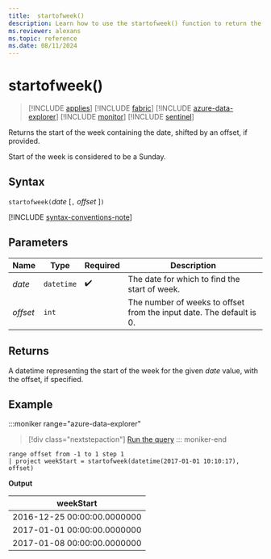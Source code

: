 ```yaml
---
title:  startofweek()
description: Learn how to use the startofweek() function to return the start of the week for the given date.
ms.reviewer: alexans
ms.topic: reference
ms.date: 08/11/2024
---
```

# startofweek()

> [!INCLUDE [applies](../includes/applies-to-version/applies.md)] [!INCLUDE [fabric](../includes/applies-to-version/fabric.md)] [!INCLUDE [azure-data-explorer](../includes/applies-to-version/azure-data-explorer.md)] [!INCLUDE [monitor](../includes/applies-to-version/monitor.md)] [!INCLUDE [sentinel](../includes/applies-to-version/sentinel.md)]

Returns the start of the week containing the date, shifted by an offset, if provided.

Start of the week is considered to be a Sunday.

## Syntax

`startofweek(`*date* [`,` *offset* ]`)`

[!INCLUDE [syntax-conventions-note](../includes/syntax-conventions-note.md)]

## Parameters

| Name | Type | Required | Description |
|--|--|--|--|
| *date* | `datetime` |  :heavy_check_mark: | The date for which to find the start of week.|
| *offset* | `int` | | The number of weeks to offset from the input date. The default is 0.|

## Returns

A datetime representing the start of the week for the given *date* value, with the offset, if specified.

## Example

:::moniker range="azure-data-explorer"
> [!div class="nextstepaction"]
> <a href="https://dataexplorer.azure.com/clusters/help/databases/Samples?query=H4sIAAAAAAAAAy2MQQqAMAwE775ijxYUGi8FwVf4gqKpqNSUGvDi421BGFiYhcn+2hgSws2KkCWiJ6iAcCsnUPMiZTl4UTzM56w+K6ZylpVQVbt6Zd0jt4Ml11sqgOxYcab72+YDGdMCYmkAAAA=" target="_blank">Run the query</a>
::: moniker-end

```kusto
range offset from -1 to 1 step 1
| project weekStart = startofweek(datetime(2017-01-01 10:10:17), offset) 
```

**Output**

|weekStart|
|---|
|2016-12-25 00:00:00.0000000|
|2017-01-01 00:00:00.0000000|
|2017-01-08 00:00:00.0000000|
